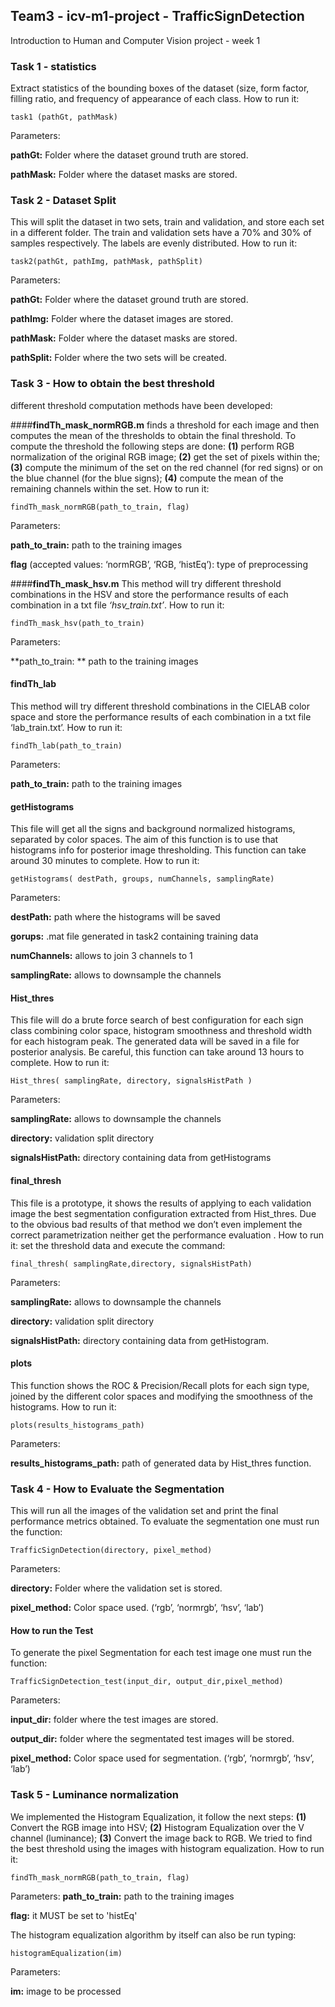 ## Team3 - icv-m1-project - TrafficSignDetection
Introduction to Human and Computer Vision project - week 1

### Task 1 - statistics
Extract statistics of the bounding boxes of the dataset (size, form factor, filling ratio, and frequency of appearance of each class.
How to run it:
```
task1 (pathGt, pathMask)
```
Parameters:

**pathGt:** Folder where the dataset ground truth are stored.

**pathMask:** Folder where the dataset masks are stored.

### Task 2 - Dataset Split
This will split the dataset in two sets, train and validation, and store each set in a different folder. The train and validation sets have a 70% and 30% of samples respectively. The labels are evenly distributed.
How to run it:
```
task2(pathGt, pathImg, pathMask, pathSplit)
```
Parameters:

**pathGt:** Folder where the dataset ground truth are stored.

**pathImg:** Folder where the dataset images are stored.

**pathMask:** Folder where the dataset masks are stored.

**pathSplit:** Folder where the two sets will be created.

### Task 3 - How to obtain the best threshold
different threshold computation methods have been developed: 

####**findTh_mask_normRGB.m**
 finds a threshold for each image and then computes the mean of the thresholds to obtain the final threshold. To compute the threshold the following steps are done: **(1)** perform RGB normalization of the original RGB image; **(2)** get the set of pixels within the; **(3)** compute the minimum of the set on the red channel (for red signs) or on the blue channel (for the blue signs); **(4)** compute the mean of the remaining channels within the set.
How to run it:
```
findTh_mask_normRGB(path_to_train, flag) 
```
 Parameters:
 
**path_to_train:** path to the training images

**flag** (accepted values: ‘normRGB’, ‘RGB, ‘histEq’): type of preprocessing

    

####**findTh_mask_hsv.m**
This method will try different threshold combinations in the HSV and store the performance results of each combination in a txt file *‘hsv_train.txt’*.
How to run it: 
```
findTh_mask_hsv(path_to_train) 
```
Parameters:

**path_to_train: ** path to the training images

#### **findTh_lab**
This method will try different threshold combinations in the CIELAB color space and store the performance results of each combination in a txt file ‘lab_train.txt’.
How to run it:
```
findTh_lab(path_to_train) 
```
Parameters:

**path_to_train:** path to the training images

#### **getHistograms**
This file will get all the signs and background normalized histograms, separated by color spaces. The aim of this function is to use that histograms info for posterior image thresholding. This function can take around 30 minutes to complete.
How to run it:
```
getHistograms( destPath, groups, numChannels, samplingRate)
```
Parameters:

**destPath:** path where the histograms will be saved

**gorups:** .mat file generated in task2 containing training data

**numChannels:** allows to join 3 channels to 1

**samplingRate:** allows to downsample the channels 


#### **Hist_thres**
This file will do a brute force search of best configuration for each sign class combining color space, histogram smoothness and threshold width for each histogram peak. The generated data will be saved in a file for posterior analysis. Be careful, this function can take around 13 hours to complete.
How to run it:
```
Hist_thres( samplingRate, directory, signalsHistPath )
```
Parameters:

**samplingRate:** allows to downsample the channels

**directory:** validation split directory

**signalsHistPath:** directory containing data from getHistograms

#### **final_thresh**
This file is a prototype, it shows the results of applying to each validation image the best segmentation configuration extracted from Hist_thres. Due to the obvious bad results of that method we don’t even implement the correct parametrization neither get the performance evaluation .
How to run it: set the threshold data and execute the command:
```
final_thresh( samplingRate,directory, signalsHistPath)
```
Parameters:

**samplingRate:** allows to downsample the channels

**directory:** validation split directory

**signalsHistPath:** directory containing data from getHistogram.

#### **plots**
This function shows the ROC & Precision/Recall plots for each sign type, joined by the different color spaces and modifying the smoothness of the histograms.
How to run it:
```
plots(results_histograms_path)
```
Parameters:

**results_histograms_path:** path of generated data by Hist_thres function.


### Task 4 - How to Evaluate the Segmentation
This will run all the images of the validation set and print the final performance metrics obtained.
To evaluate the segmentation one must run the function:
```
TrafficSignDetection(directory, pixel_method)
```
Parameters:

**directory:** Folder where the validation set is stored.

**pixel_method:** Color space used. (‘rgb’, ‘normrgb’, ‘hsv’, ‘lab’)

#### **How to run the Test**
To generate the pixel Segmentation for each test image one must run the function:
```
TrafficSignDetection_test(input_dir, output_dir,pixel_method)
```
Parameters:

**input_dir:** folder where the test images are stored.

**output_dir:** folder where the segmentated test images will be stored.

**pixel_method:** Color space used for segmentation. (‘rgb’, ‘normrgb’, ‘hsv’, ‘lab’)


### Task 5 - Luminance normalization
We implemented the Histogram Equalization, it follow the next steps: **(1)** Convert the RGB image into HSV; **(2)** Histogram Equalization over the V channel (luminance); **(3)** Convert the image back to RGB.
We tried to find the best threshold using the images with histogram equalization.
How to run it:
```
findTh_mask_normRGB(path_to_train, flag) 
```
Parameters:
**path_to_train:** path to the training images

**flag:** it MUST be set to 'histEq'

The histogram equalization algorithm by itself can also be run typing:
```
histogramEqualization(im)
```
Parameters:

**im:** image to be processed







